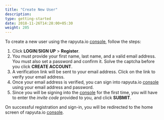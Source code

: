 ```yaml
---
title: "Create New User"
description:
type: getting-started
date: 2018-11-26T14:28:00+05:30
weight: 205
---
```


To create a new user using the rapyuta.io [console](https://closed-beta.rapyuta.io),
follow the steps:

1. Click **LOGIN**/**SIGN UP** > **Register**.
2. You must provide your first name, last name, and a valid email address. You
   must also set a password and confirm it. Solve the captcha before you click
   **CREATE ACCOUNT**.
3. A verification link will be sent to your email address. Click on the link to
   verify your email address.
4. Once your email address is verified, you can sign into rapyuta.io [console](https://closed-beta.rapyuta.io)
   using your email address and password.
5. Since you will be signing into the [console](https://closed-beta.rapyuta.io)
   for the first time, you will have to enter the _invite code_ provided to you,
   and click **SUBMIT**.

On successful registration and sign-in, you will be redirected to the home
screen of rapyuta.io [console](https://closed-beta.rapyuta.io).
